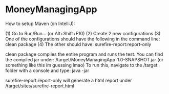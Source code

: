 # MoneyManagingApp

How to setup Maven (on IntelliJ):

(1) Go to Run/Run... (or Alt+Shift+F10)
(2) Create 2 new configurations
(3) One of the configurations should have the following in the command line: clean package
(4) The other should have: surefire-report:report-only

clean package compiles the entire program and runs the test. You can find the compiled jar under: /target/MoneyManagingApp-1.0-SNAPSHOT.jar (or something like this im guessing lmao)
To run this, navigate to the /target folder with a console and type: java -jar <name>

surefire-report:report-only will generate a html report under /target/sites/surefire-report.html
